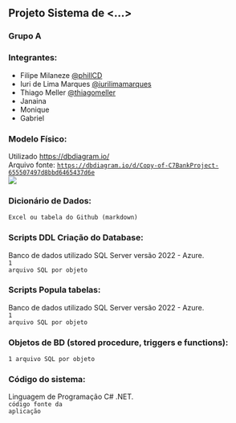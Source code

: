 ## Projeto Sistema de <...>

### Grupo A

### Integrantes:
- Filipe Milaneze [@phillCD](https://github.com/phillCD)
- Iuri de Lima Marques [@iurilimamarques](https://github.com/iurilimamarques)
- Thiago Meller [@thiagomeller](https://github.com/thiagomeller)
- Janaina
- Monique
- Gabriel

### Modelo Físico:
Utilizado https://dbdiagram.io/<br>
Arquivo fonte: <code>https://dbdiagram.io/d/Copy-of-C7BankProject-655507497d8bbd6465437d6e</code><br>
<img src="https://github.com/thiagomeller/projeto_final_bd2_conta_digital/assets/26387926/3096ee88-664e-49dd-b023-113f3e7bbcb7" />

### Dicionário de Dados:
<code>Excel ou tabela do Github (markdown)</code>

### Scripts DDL Criação do Database:
Banco de dados utilizado SQL Server versão 2022 - Azure.<br>
<code>1 arquivo SQL por objeto</code>

### Scripts Popula tabelas:
Banco de dados utilizado SQL Server versão 2022 - Azure.<br>
<code>1 arquivo SQL por objeto</code>

### Objetos de BD (stored procedure, triggers e functions):
<code>1 arquivo SQL por objeto</code>
  
### Código do sistema:
Linguagem de Programação C# .NET.<br>
<code>código fonte da aplicação</code>
